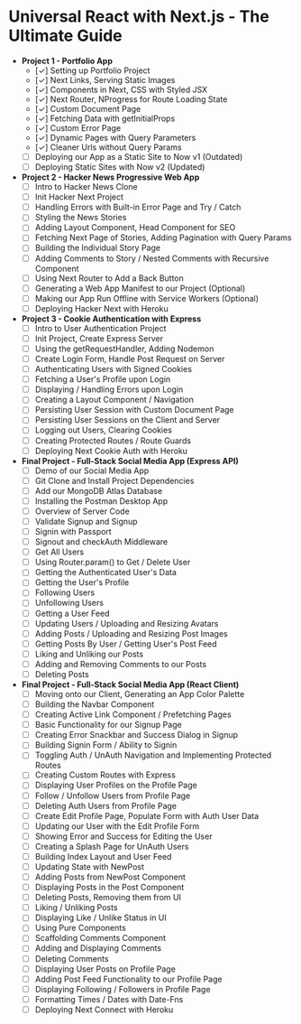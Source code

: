 # Universal React with Next.js - The Ultimate Guide

 - **Project 1 - Portfolio App**
     - [✓] Setting up Portfolio Project
     - [✓] Next Links, Serving Static Images
     - [✓] Components in Next, CSS with Styled JSX
     - [✓] Next Router, NProgress for Route Loading State
     - [✓] Custom Document Page
     - [✓] Fetching Data with getInitialProps
     - [✓] Custom Error Page
     - [✓] Dynamic Pages with Query Parameters
     - [✓] Cleaner Urls without Query Params
     - [ ] Deploying our App as a Static Site to Now v1 (Outdated)
     - [ ] Deploying Static Sites with Now v2 (Updated)

 - **Project 2 - Hacker News Progressive Web App**
     - [ ] Intro to Hacker News Clone
     - [ ] Init Hacker Next Project
     - [ ] Handling Errors with Built-in Error Page and Try / Catch
     - [ ] Styling the News Stories
     - [ ] Adding Layout Component, Head Component for SEO
     - [ ] Fetching Next Page of Stories, Adding Pagination with Query Params
     - [ ] Building the Individual Story Page
     - [ ] Adding Comments to Story / Nested Comments with Recursive Component
     - [ ] Using Next Router to Add a Back Button
     - [ ] Generating a Web App Manifest to our Project (Optional)
     - [ ] Making our App Run Offline with Service Workers (Optional)
     - [ ] Deploying Hacker Next with Heroku

 - **Project 3 - Cookie Authentication with Express**
     - [ ] Intro to User Authentication Project
     - [ ] Init Project, Create Express Server
     - [ ] Using the getRequestHandler, Adding Nodemon
     - [ ] Create Login Form, Handle Post Request on Server
     - [ ] Authenticating Users with Signed Cookies
     - [ ] Fetching a User's Profile upon Login
     - [ ] Displaying / Handling Errors upon Login
     - [ ] Creating a Layout Component / Navigation
     - [ ] Persisting User Session with Custom Document Page
     - [ ] Persisting User Sessions on the Client and Server
     - [ ] Logging out Users, Clearing Cookies
     - [ ] Creating Protected Routes / Route Guards
     - [ ] Deploying Next Cookie Auth with Heroku

 - **Final Project - Full-Stack Social Media App (Express API)**
     - [ ] Demo of our Social Media App
     - [ ] Git Clone and Install Project Dependencies
     - [ ] Add our MongoDB Atlas Database
     - [ ] Installing the Postman Desktop App
     - [ ] Overview of Server Code
     - [ ] Validate Signup and Signup
     - [ ] Signin with Passport
     - [ ] Signout and checkAuth Middleware
     - [ ] Get All Users
     - [ ] Using Router.param() to Get / Delete User
     - [ ] Getting the Authenticated User's Data
     - [ ] Getting the User's Profile
     - [ ] Following Users
     - [ ] Unfollowing Users
     - [ ] Getting a User Feed
     - [ ] Updating Users / Uploading and Resizing Avatars
     - [ ] Adding Posts / Uploading and Resizing Post Images
     - [ ] Getting Posts By User / Getting User's Post Feed
     - [ ] Liking and Unliking our Posts
     - [ ] Adding and Removing Comments to our Posts
     - [ ] Deleting Posts

 - **Final Project - Full-Stack Social Media App (React Client)**
     - [ ] Moving onto our Client, Generating an App Color Palette
     - [ ] Building the Navbar Component
     - [ ] Creating Active Link Component / Prefetching Pages
     - [ ] Basic Functionality for our Signup Page
     - [ ] Creating Error Snackbar and Success Dialog in Signup
     - [ ] Building Signin Form / Ability to Signin
     - [ ] Toggling Auth / UnAuth Navigation and Implementing Protected Routes
     - [ ] Creating Custom Routes with Express
     - [ ] Displaying User Profiles on the Profile Page
     - [ ] Follow / Unfollow Users from Profile Page
     - [ ] Deleting Auth Users from Profile Page
     - [ ] Create Edit Profile Page, Populate Form with Auth User Data
     - [ ] Updating our User with the Edit Profile Form
     - [ ] Showing Error and Success for Editing the User
     - [ ] Creating a Splash Page for UnAuth Users
     - [ ] Building Index Layout and User Feed
     - [ ] Updating State with NewPost
     - [ ] Adding Posts from NewPost Component
     - [ ] Displaying Posts in the Post Component
     - [ ] Deleting Posts, Removing them from UI
     - [ ] Liking / Unliking Posts
     - [ ] Displaying Like / Unlike Status in UI
     - [ ] Using Pure Components
     - [ ] Scaffolding Comments Component
     - [ ] Adding and Displaying Comments
     - [ ] Deleting Comments
     - [ ] Displaying User Posts on Profile Page
     - [ ] Adding Post Feed Functionality to our Profile Page
     - [ ] Displaying Following / Followers in Profile Page
     - [ ] Formatting Times / Dates with Date-Fns
     - [ ] Deploying Next Connect with Heroku